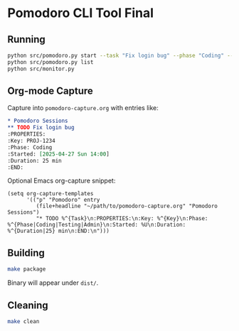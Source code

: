 # Pomodoro CLI Tool Final

## Running

```bash
python src/pomodoro.py start --task "Fix login bug" --phase "Coding" --key "PROJ-1234"
python src/pomodoro.py list
python src/monitor.py
```

## Org-mode Capture

Capture into `pomodoro-capture.org` with entries like:

```org
* Pomodoro Sessions
** TODO Fix login bug
:PROPERTIES:
:Key: PROJ-1234
:Phase: Coding
:Started: [2025-04-27 Sun 14:00]
:Duration: 25 min
:END:
```

Optional Emacs org-capture snippet:

```elisp
(setq org-capture-templates
      '(("p" "Pomodoro" entry
         (file+headline "~/path/to/pomodoro-capture.org" "Pomodoro Sessions")
         "* TODO %^{Task}\n:PROPERTIES:\n:Key: %^{Key}\n:Phase: %^{Phase|Coding|Testing|Admin}\n:Started: %U\n:Duration: %^{Duration|25} min\n:END:\n")))
```

## Building

```bash
make package
```

Binary will appear under `dist/`.

## Cleaning

```bash
make clean
```